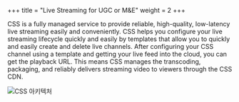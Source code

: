 +++
title = "Live Streaming for UGC or M&E"
weight = 2
+++

CSS is a fully managed service to provide reliable, high-quality, low-latency live streaming easily and conveniently. CSS helps you configure your live streaming lifecycle quickly and easily by templates that allow you to quickly and easily create and delete live channels.
After configuring your CSS channel using a template and getting your live feed into the cloud, you can get the playback URL. This means CSS manages the transcoding, packaging, and reliably delivers streaming video to viewers through the CSS CDN.

![CSS 아키텍처](/images/css-basic/css_architecture.png)
